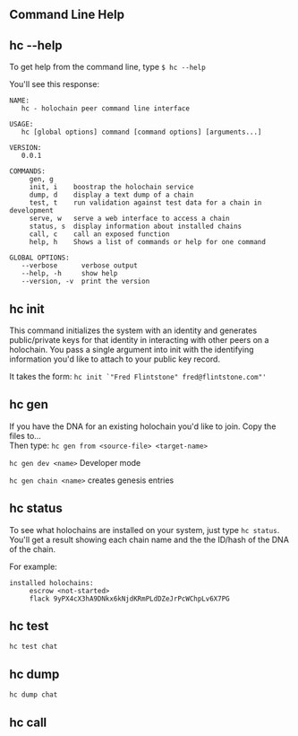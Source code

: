 
## Command Line Help

## hc --help
To get help from the command line, type ```$ hc --help```

You'll see this response:
```
NAME:
   hc - holochain peer command line interface

USAGE:
   hc [global options] command [command options] [arguments...]

VERSION:
   0.0.1

COMMANDS:
     gen, g     
     init, i    boostrap the holochain service
     dump, d    display a text dump of a chain
     test, t    run validation against test data for a chain in development
     serve, w   serve a web interface to access a chain
     status, s  display information about installed chains
     call, c    call an exposed function
     help, h    Shows a list of commands or help for one command

GLOBAL OPTIONS:
   --verbose      verbose output
   --help, -h     show help
   --version, -v  print the version
```

## hc init
This command initializes the system with an identity and generates public/private keys for that identity in interacting with other peers on a holochain. You pass a single argument into init with the identifying information you'd like to attach to your public key record.

It takes the form: ``` hc init `"Fred Flintstone" fred@flintstone.com"' ```

## hc gen
If you have the DNA for an existing holochain you'd like to join. Copy the files to...  
Then type: ```hc gen from <source-file> <target-name>```


```hc gen dev <name>``` Developer mode

```hc gen chain <name>``` creates genesis entries


## hc status
To see what holochains are installed on your system, just type ```hc status```. You'll get a result showing each chain name and the the ID/hash of the DNA of the chain.

For example:
```
installed holochains:
     escrow <not-started>  
     flack 9yPX4cX3hA9DNkx6kNjdKRmPLdDZeJrPcWChpLv6X7PG
```

## hc test

``` hc test chat ```

## hc dump

``` hc dump chat ```

## hc call

